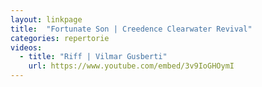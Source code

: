 ```yaml
---
layout: linkpage
title:  "Fortunate Son | Creedence Clearwater Revival"
categories: repertorie
videos:
  - title: "Riff | Vilmar Gusberti"
    url: https://www.youtube.com/embed/3v9IoGHOymI
---
```


